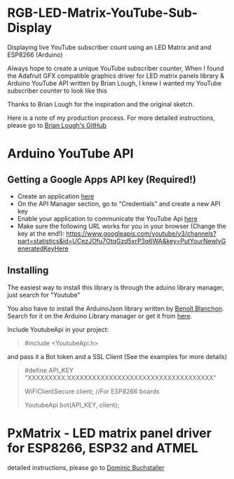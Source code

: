 # RGB-LED-Matrix-YouTube-Sub-Display
Displaying live YouTube subscriber count using an LED Matrix and and ESP8266 (Arduino)

Always hope to create a unique YouTube subscriber counter, 
When I found the Adafruit GFX compatible graphics driver for LED matrix panels library & Arduino YouTube API written by Brian Lough, I knew I wanted my YouTube subscriber counter to look like this

Thanks to Brian Lough for the inspiration and the original sketch.

Here is a note of my production process. For more detailed instructions, please go to [Brian Lough's GitHub](https://github.com/witnessmenow)



# Arduino YouTube API
## Getting a Google Apps API key (Required!)
* Create an application [here](https://console.developers.google.com/)
* On the API Manager section, go to "Credentials" and create a new API key
* Enable your application to communicate the YouTube Api [here](https://console.developers.google.com/apis/api/youtube)
* Make sure the following URL works for you in your browser (Change the key at the end!): <https://www.googleapis.com/youtube/v3/channels?part=statistics&id=UCezJOfu7OtqGzd5xrP3q6WA&key=PutYourNewlyGeneratedKeyHere>


## Installing
The easiest way to install this library is through the aduino library manager, just search for "Youtube"

You also have to install the ArduinoJson library written by [Benoît Blanchon](https://github.com/bblanchon). Search for it on the Arduino Library manager or get it from [here](https://github.com/bblanchon/ArduinoJson).

Include YoutubeApi in your project:

> #include <YoutubeApi.h>

and pass it a Bot token and a SSL Client (See the examples for more details)

>#define API_KEY "XXXXXXXXX:XXXXXXXXXXXXXXXXXXXXXXXXXXXXXXXXXXX"
>
>WiFiClientSecure client; //For ESP8266 boards
>
>YoutubeApi bot(API_KEY, client);

# PxMatrix - LED matrix panel driver for ESP8266, ESP32 and ATMEL

detailed instructions, please go to [Dominic Buchstaller](https://github.com/2dom/PxMatrix)



